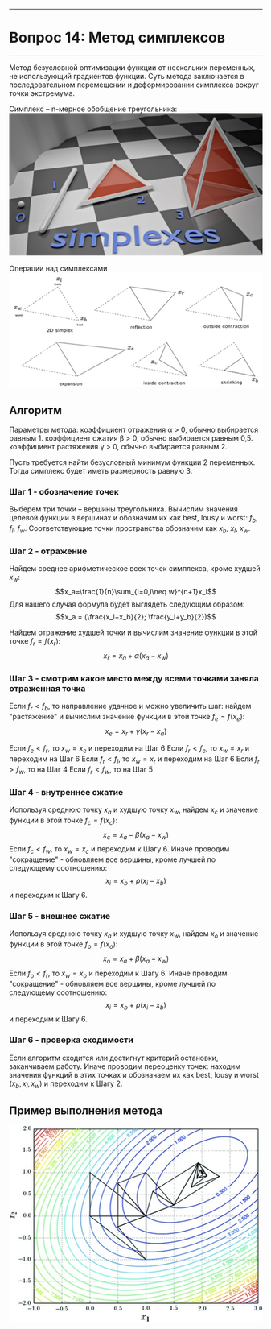 ___
# Вопрос 14: Метод симплексов
___

Метод безусловной оптимизации функции от нескольких переменных, не использующий градиентов функции. Суть метода заключается в последовательном перемещении и деформировании симплекса вокруг точки экстремума.

Симплекс – n-мерное обобщение треугольника:
![Симплексы](../resources/imgs/14_1.jpg)

Операции над симплексами
![Операции](../resources/imgs/14_2.jpg)

## Алгоритм
Параметры метода:
коэффициент отражения α > 0, обычно выбирается равным 1.
коэффициент сжатия β > 0, обычно выбирается равным 0,5.
коэффициент растяжения γ > 0, обычно выбирается равным 2.

Пусть требуется найти безусловный минимум функции 2 переменных. Тогда симплекс будет иметь размерность равную 3.

### Шаг 1 - обозначение точек
Выберем три точки – вершины треугольника. Вычислим значения целевой функции в вершинах и обозначим их как best, lousy и worst: $f_b$, $f_l$, $f_w$. Соответствующие точки пространства обозначим как $x_b$, $x_l$, $x_w$.

### Шаг 2 - отражение
Найдем среднее арифметическое всех точек симплекса, кроме худшей $x_w$: $$x_a=\frac{1}{n}\sum_{i=0,i\neq w}^{n+1}x_i$$
Для нашего случая формула будет выглядеть следующим образом: $$x_a = (\frac{x_l+x_b}{2}; \frac{y_l+y_b}{2})$$

Найдем отражение худшей точки и вычислим значение функции в этой точке $f_r = f(x_r)$: $$x_r = x_a + \alpha(x_a-x_w)$$

### Шаг 3 - смотрим какое место между всеми точками заняла отраженная точка
Если $f_r < f_b$, то направление удачное и можно увеличить шаг: найдем "растяжение" и вычислим значение функции в этой точке $f_e=f(x_e)$: $$x_e=x_r+\gamma(x_r-x_a)$$

Если $f_e<f_r$, то $x_w = x_e$ и переходим на Шаг 6
Если $f_r<f_e$, то $x_w = x_r$ и переходим на Шаг 6
Если $f_r < f_l$, то $x_w = x_r$ и переходим на Шаг 6
Если $f_r > f_w$, то на Шаг 4
Если $f_r < f_w$, то на Шаг 5

### Шаг 4 - внутреннее сжатие
Используя среднюю точку $x_a$ и худшую точку $x_w$, найдем $x_c$  и значение функции в этой точке $f_c = f(x_c)$: $$x_c = x_a - \beta(x_a-x_w)$$
Если $f_c < f_w$, то $x_w = x_c$  и переходим к Шагу 6.
Иначе проводим "сокращение" - обновляем все вершины, кроме лучшей по следующему соотношению:  $$x_i = x_b + \rho(x_i-x_b)$$ и переходим к Шагу 6.

### Шаг 5 - внешнее сжатие
Используя среднюю точку $x_a$ и худшую точку $x_w$, найдем $x_o$  и значение функции в этой точке $f_o = f(x_o)$: $$x_o = x_a + \beta(x_a-x_w)$$
Если $f_o < f_r$, то $x_w = x_o$  и переходим к Шагу 6.
Иначе проводим "сокращение" - обновляем все вершины, кроме лучшей по следующему соотношению:  $$x_i = x_b + \rho(x_i-x_b)$$ и переходим к Шагу 6.

### Шаг 6 - проверка сходимости
Если алгоритм сходится или достигнут критерий остановки, заканчиваем работу.
Иначе проводим переоценку точек: находим значения функций в этих точках и обозначаем их как best, lousy и worst ($x_b, x_l, x_w$) и переходим к Шагу 2.

## Пример выполнения метода

![Пример](../resources/imgs/14_3.jpg)
